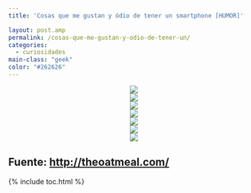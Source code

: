 ```yaml
---
title: 'Cosas que me gustan y ódio de tener un smartphone [HUMOR]'

layout: post.amp
permalink: /cosas-que-me-gustan-y-odio-de-tener-un/
categories:
  - curiosidades
main-class: "geek"
color: "#262626"
---
```

<div class="separator" style="clear: both; text-align: center;">
  <a href="https://3.bp.blogspot.com/-CJyM4IL1WA0/TkvvBHtN1TI/AAAAAAAAAuI/7_KZkLlzAok/s1600/1.png" imageanchor="1" style="margin-left:1em; margin-right:1em"><img border="0" src="https://3.bp.blogspot.com/-CJyM4IL1WA0/TkvvBHtN1TI/AAAAAAAAAuI/7_KZkLlzAok/s1600/1.png" /></a>
</div>


<!--ad-->

<div class="separator" style="clear: both; text-align: center;">
  <a href="https://2.bp.blogspot.com/-aPJ-XUYzKx8/TkvvBRxT-jI/AAAAAAAAAuQ/rrEYvG2Lttc/s1600/3.png" imageanchor="1" style="margin-left:1em; margin-right:1em"><img border="0" src="https://2.bp.blogspot.com/-aPJ-XUYzKx8/TkvvBRxT-jI/AAAAAAAAAuQ/rrEYvG2Lttc/s1600/3.png" /></a>
</div>

<div class="separator" style="clear: both; text-align: center;">
  <a href="https://4.bp.blogspot.com/-KgxlqoIYV8I/TkvvByrDHoI/AAAAAAAAAuY/JyYbyKm3a7s/s1600/4.png" imageanchor="1" style="margin-left:1em; margin-right:1em"><img border="0" src="https://4.bp.blogspot.com/-KgxlqoIYV8I/TkvvByrDHoI/AAAAAAAAAuY/JyYbyKm3a7s/s1600/4.png" /></a>
</div>

<div class="separator" style="clear: both; text-align: center;">
  <a href="https://4.bp.blogspot.com/-3E-_uL25cS4/TkvvCBheG-I/AAAAAAAAAug/MZ2mRo8hRpQ/s1600/5.png" imageanchor="1" style="margin-left:1em; margin-right:1em"><img border="0"  src="https://4.bp.blogspot.com/-3E-_uL25cS4/TkvvCBheG-I/AAAAAAAAAug/MZ2mRo8hRpQ/s1600/5.png" /></a>
</div>

<div class="separator" style="clear: both; text-align: center;">
  <a href="https://3.bp.blogspot.com/-GSQJlaYUagU/TkvvCkJr8tI/AAAAAAAAAuo/sMZxYTThkWg/s1600/7.png" imageanchor="1" style="margin-left:1em; margin-right:1em"><img border="0"  src="https://3.bp.blogspot.com/-GSQJlaYUagU/TkvvCkJr8tI/AAAAAAAAAuo/sMZxYTThkWg/s1600/7.png" /></a>
</div>

<div class="separator" style="clear: both; text-align: center;">
  <a href="https://4.bp.blogspot.com/-jzWxU1bXjHk/TkvvKi3gfNI/AAAAAAAAAuw/aQK01ps_gLo/s1600/8.png" imageanchor="1" style="margin-left:1em; margin-right:1em"><img border="0"  src="https://4.bp.blogspot.com/-jzWxU1bXjHk/TkvvKi3gfNI/AAAAAAAAAuw/aQK01ps_gLo/s1600/8.png" /></a>
</div>

<div class="separator" style="clear: both; text-align: center;">
  <a href="https://4.bp.blogspot.com/-77SLqwtT_78/TkvvK_Y3YhI/AAAAAAAAAu4/rvO-e1b8_g4/s1600/11.png" imageanchor="1" style="margin-left:1em; margin-right:1em"><img border="0"  src="https://4.bp.blogspot.com/-77SLqwtT_78/TkvvK_Y3YhI/AAAAAAAAAu4/rvO-e1b8_g4/s1600/11.png" /></a>
</div>

## Fuente: <http://theoatmeal.com/>



{% include toc.html %}
